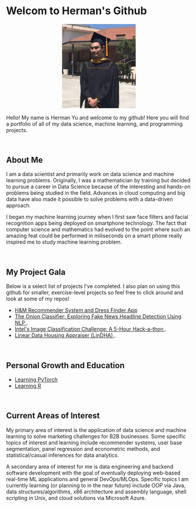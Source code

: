 # Welcom to Herman's Github

<div align='center'>
    <img src='images/csulb_grad_photo.jpg' width='200'>
</div>

Hello! My name is Herman Yu and welcome to my github! Here you will find a portfolio of all of my data science, machine learning, and programming projects.

<br>

## About Me

I am a data scientist and primarily work on data science and machine learning problems. Originally, I was a mathematician by training but decided to pursue
a career in Data Science because of the interesting and hands-on problems being studied in the field. Advances in cloud computing and big data have also made 
it possible to solve problems with a data-driven approach.

I began my machine learning journey when I first saw face filters and facial recognition apps being deployed on smartphone technology. The fact that computer science and mathematics had evolved to the point where such an amazing feat could be performed in miliseconds on a  smart phone really inspired me to study machine learning problem.

<br>

## My Project Gala

Below is a select list of projects I've completed. I also plan on using this github for smaller, exercise-level projects so feel free to click around and look at some of my repos!
- <a href='https://github.com/hermanyu/hm-recommender'> H&M Recommender System and Dress Finder App </a>
- <a href='https://github.com/hermanyu/the-onion-classifier'> The Onion Classifier: Exploring Fake News Headline Detection Using NLP </a>.
- <a href='https://github.com/hermanyu/Intel-Image-Classification'> Intel's Image Classification Challenge: A 5-Hour Hack-a-thon </a>.
- <a href='https://github.com/hermanyu/LinDHA'> Linear Data Housing Appraiser (LinDHA) </a>.

<br>

## Personal Growth and Education
- <a href='https://github.com/hermanyu/PyTorch-Notes'> Learning PyTorch </a>
- <a href='https://github.com/hermanyu/R-Tutorial'> Learning R </a>

<br>

## Current Areas of Interest

My primary area of interest is the application of data science and machine learning to solve marketing challenges for B2B businesses. Some specific topics of interest and learning include recommender systems, user base segmentation, panel regression and econometric methods, and statistical/casual inferences for data analytics.

A secondary area of interest for me is data engineering and backend software development with the goal of eventually deploying web-based real-time ML applications and general DevOps/MLOps. Specific topics I am currently learning (or planning to in the near future) include OOP via Java, data structures/algorithms, x86 architecture and assembly language, shell scripting in Unix, and cloud solutions via Microsoft Azure.



<!---
hermanyu/hermanyu is a ✨ special ✨ repository because its `README.md` (this file) appears on your GitHub profile.
You can click the Preview link to take a look at your changes.
--->
